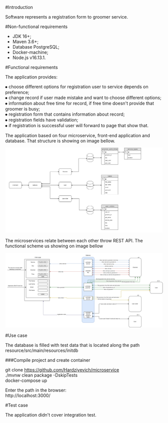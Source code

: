 #Introduction

Software represents a registration form to groomer service. 


#Non-functional requirements

* JDK 16+;<br/>
* Maven 3.6+;<br/>
* Database PostgreSQL;<br/>
* Docker-machine;<br/>
* Node.js v16.13.1.<br/>


#Functional requirements

The application provides:</br>

⦁   choose different options for registration user to service depends on preference;<br/>
⦁   change record if user made mistake and want to choose different options;<br/>
⦁   information about free time for record, if free time doesn't provide that groomer is busy;<br/>
⦁   registration form that contains information about record;<br/>
⦁   registration fields have validation;<br/>
⦁   if registration is successful user will forward to page that show that.<br/>

The application based on four microservice, front-end application and database. That structure is showing on image bellow.

![img.png](img.png)

The microservices relate between each other throw REST API. The functional scheme us showing on image bellow

![img_1.png](img_1.png)


#Use case

The database is filled with test data that is located along the path resource/src/main/resources/initdb<br/>

###Compile project and create container

git clone https://github.com/Hardziyevich/microservice<br/>
./mvnw clean package -DskipTests<br/>
docker-compose up<br/>

Enter the path in the browser:<br/>
http://localhost:3000/<br/>

#Test case

The application didn't cover integration test.
